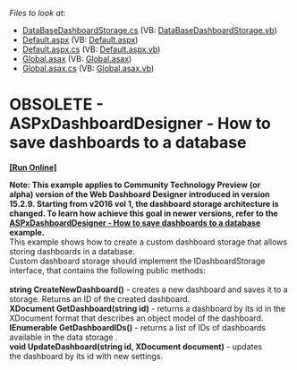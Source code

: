 <!-- default file list -->
*Files to look at*:

* [DataBaseDashboardStorage.cs](./CS/App_Code/DataBaseDashboardStorage.cs) (VB: [DataBaseDashboardStorage.vb](./VB/App_Code/DataBaseDashboardStorage.vb))
* [Default.aspx](./CS/Default.aspx) (VB: [Default.aspx](./VB/Default.aspx))
* [Default.aspx.cs](./CS/Default.aspx.cs) (VB: [Default.aspx.vb](./VB/Default.aspx.vb))
* [Global.asax](./CS/Global.asax) (VB: [Global.asax](./VB/Global.asax))
* [Global.asax.cs](./CS/Global.asax.cs) (VB: [Global.asax.vb](./VB/Global.asax.vb))
<!-- default file list end -->
#  OBSOLETE - ASPxDashboardDesigner - How to save dashboards to a database
<!-- run online -->
**[[Run Online]](https://codecentral.devexpress.com/t373382)**
<!-- run online end -->


<strong>Note: This example applies to Community Technology Preview (or alpha) version of the Web Dashboard Designer introduced in version 15.2.9. Starting from v2016 vol 1, the dashboard storage architecture is changed. To learn how achieve this goal in newer versions, refer to the <a href="https://www.devexpress.com/Support/Center/p/T386418"> ASPxDashboardDesigner - How to save dashboards to a database</a>  example.</strong><br>This example shows how to create a custom dashboard storage that allows storing dashboards in a database.<br>Custom dashboard storage should implement the IDashboardStorage interface, that contains the following public methods:<br><br><strong>string CreateNewDashboard()</strong> - creates a new dashboard and saves it to a storage. Returns an ID of the created dashboard.<br><strong>XDocument GetDashboard(string id)</strong> - returns a dashboard by its id in the  XDocument format that describes an object model of the dashboard. <br><strong>IEnumerable<string> GetDashboardIDs()</strong> - returns a list of IDs of dashboards available in the data storage .<br><strong>void UpdateDashboard(string id, XDocument document)</strong> - updates the dashboard by its id with new settings.

<br/>


